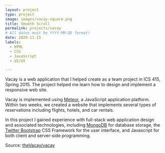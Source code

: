 ```yaml
---
layout: project
type: project
image: images/vacay-square.png
title: Smooth Scroll
permalink: projects/vacay
# All dates must be YYYY-MM-DD format!
date: 2020-11-15
labels:
  - HTML
  - CSS
  - JavaScript
  - UI/UX

---
```




Vacay is a web application that I helped create as a team project in ICS 415, Spring 2015. The project helped me learn how to design and implement a responsive web site.

Vacay is implemented using [Meteor](http://meteor.com), a JavaScript application platform. Within two weeks, we created a website that implements several types of reservations including flights, hotels, and car rentals.

In this project I gained experience with full-stack web application design and associated technologies, including [MongoDB](http://mongodb.com) for database storage, the [Twitter Bootstrap](http://getbootstrap.com/) CSS Framework for the user interface, and Javascript for both client and server-side programming. 
 
Source: <a href="https://github.com/kkjaseem/smooth-scroll"><i class="large github icon"></i>theVacay/vacay</a>
